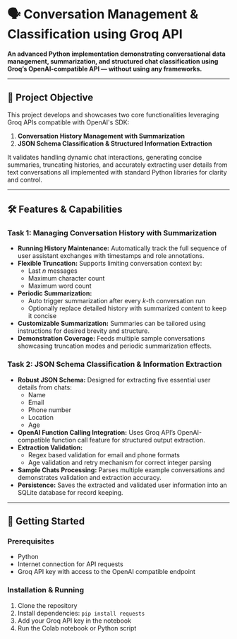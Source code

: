 # 🗣️ Conversation Management & Classification using Groq API  
**An advanced Python implementation demonstrating conversational data management, summarization, and structured chat classification using Groq’s OpenAI-compatible API — without using any frameworks.**

---

## 🎯 Project Objective  
This project develops and showcases two core functionalities leveraging Groq APIs compatible with OpenAI's SDK:  

1. **Conversation History Management with Summarization**  
2. **JSON Schema Classification & Structured Information Extraction**  

It validates handling dynamic chat interactions, generating concise summaries, truncating histories, and accurately extracting user details from text conversations all implemented with standard Python libraries for clarity and control.

---

## 🛠️ Features & Capabilities

### Task 1: Managing Conversation History with Summarization  
- **Running History Maintenance:** Automatically track the full sequence of user assistant exchanges with timestamps and role annotations.  
- **Flexible Truncation:** Supports limiting conversation context by:  
  - Last *n* messages
  - Maximum character count  
  - Maximum word count  
- **Periodic Summarization:**  
  - Auto trigger summarization after every *k*-th conversation run
  - Optionally replace detailed history with summarized content to keep it concise  
- **Customizable Summarization:** Summaries can be tailored using instructions for desired brevity and structure.  
- **Demonstration Coverage:** Feeds multiple sample conversations showcasing truncation modes and periodic summarization effects.  

### Task 2: JSON Schema Classification & Information Extraction  
- **Robust JSON Schema:** Designed for extracting five essential user details from chats:  
  - Name  
  - Email  
  - Phone number  
  - Location  
  - Age  
- **OpenAI Function Calling Integration:** Uses Groq API’s OpenAI-compatible function call feature for structured output extraction.  
- **Extraction Validation:**  
  - Regex based validation for email and phone formats  
  - Age validation and retry mechanism for correct integer parsing  
- **Sample Chats Processing:** Parses multiple example conversations and demonstrates validation and extraction accuracy.  
- **Persistence:** Saves the extracted and validated user information into an SQLite database for record keeping.

---

## 🚀 Getting Started

### Prerequisites  
- Python  
- Internet connection for API requests  
- Groq API key with access to the OpenAI compatible endpoint
  
### Installation & Running
1. Clone the repository
2. Install dependencies: `pip install requests`
3. Add your Groq API key in the notebook
4. Run the Colab notebook or Python script
